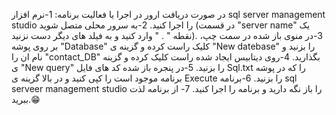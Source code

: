 در صورت دریافت ارور در اجرا یا فعالیت برنامه:
1-نرم افزار sql server management studio را اجرا کنید.
2-به سرور محلی متصل شوید (در قسمت "server name" یک نقطه " . " وارد کنید و به فیلد های دیگر دست نزنید).
3-در منوی باز شده در سمت چپ، بر روی پوشه "Database" کلیک راست کرده و گزینه ی "New datebase"  را بزنید و نام ان را "contact_DB" بگذارید.
4-روی دیتابیس ایجاد شده راست کلیک کرده و گزینه ی "New query" را بزنید.
5-در پنجره باز شده کد های فایل Sql.txt را که در پوشه برنامه موجود است را کپی کنید و در بالا گزینه ی Execute را بزنید.
6-برنامه sql serveer management studio را باز نگه دارید و برنامه را اجرا کنید.
7- از برنامه لذت ببرید.😁

